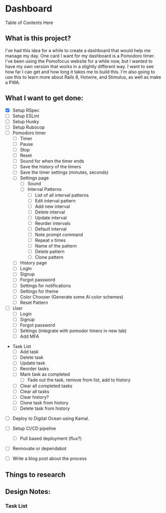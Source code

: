 # Dashboard

Table of Contents Here

## What is this project?

I've had this idea for a while to create a dashboard that would help me manage my day. One card I want for my dashboard is a Pomodoro timer. I've been using the Pomofocus website for a while now, but I wanted to have my own version that works in a slightly different way.  I want to see how far I can get and how long it takes me to build this. I'm also going to use this to learn more about Rails 8, Hotwire, and Stimulus, as well as make a PWA.

## What I want to get done:

- [x] Setup RSpec
- [ ] Setup ESLint
- [ ] Setup Husky
- [ ] Setup Rubocop
- [ ] Pomodoro timer
    - [ ] Timer
    - [ ] Pause
    - [ ] Stop
    - [ ] Reset
    - [ ] Sound for when the timer ends
    - [ ] Save the history of the timers
    - [ ] Save the timer settings (minutes, seconds)
    - [ ] Settings page
      - [ ] Sound
      - [ ] Interval Patterns
        - [ ] List of all interval patterns
        - [ ] Edit interval pattern
        - [ ] Add new interval
        - [ ] Delete interval
        - [ ] Update interval
        - [ ] Reorder intervals
        - [ ] Default interval
        - [ ] Note prompt command
        - [ ] Repeat x times
        - [ ] Name of the pattern
        - [ ] Delete pattern
        - [ ] Clone pattern
    - [ ] History page
    - [ ] Login
    - [ ] Signup
    - [ ] Forgot password
    - [ ] Settings for notifications
    - [ ] Settings for theme
    - [ ] Color Chooser (Generate some AI color schemes)
    - [ ] Reset Pattern
- [ ] User
  - [ ] Login
  - [ ] Signup
  - [ ] Forgot password
  - [ ] Settings (integrate with pomodor timers in new tab)
  - [ ] Add MFA
- Task List
  - [ ] Add task
  - [ ] Delete task
  - [ ] Update task
  - [ ] Reorder tasks
  - [ ] Mark task as completed
    - [ ] Fade out the task, remove from list, add to history
  - [ ] Clear all completed tasks
  - [ ] Clear all tasks
  - [ ] Clear history?
  - [ ] Clone task from history
  - [ ] Delete task from history

- [ ] Deploy to Digital Ocean using Kamal.
- [ ] Setup CI/CD pipeline
  - [ ] Pull based deployment (flux?)
- [ ] Rennovate or dependabot

- [ ] Write a blog post about the process

## Things to research

## Design Notes:

### Task List



